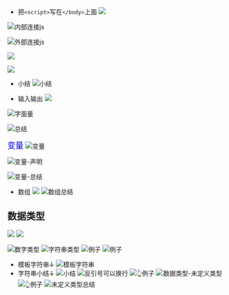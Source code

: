 - 把`<script>`写在`</body>`上面
![](2022-09-04-16-46-58.png)

![内部连接js](2022-09-04-16-50-18.png)

![外部连接js](2022-09-04-16-53-12.png)

![](2022-09-04-16-55-29.png)

![](2022-09-04-17-02-50.png)
- 小结
![小结](2022-09-04-17-03-30.png)

- 输入输出
![](2022-09-04-17-05-43.png)

![字面量](2022-09-04-17-30-47.png)

![总结](2022-09-04-17-31-32.png)

<font color="0000dd" size="4">变量</font>
![变量](2022-09-04-17-34-12.png)

![变量-声明](2022-09-04-17-37-09.png)

![变量-总结](2022-09-04-18-09-49.png)
- 数组
![](2022-09-04-19-10-57.png)
![数组总结](2022-09-04-19-16-42.png)

## 数据类型
![](2022-09-04-19-19-58.png)
![](2022-09-04-19-19-42.png)

![数字类型](2022-09-04-19-23-57.png)
![字符串类型](2022-09-04-19-24-36.png)
![例子](2022-09-04-19-30-20.png)
![例子](2022-09-04-19-32-43.png)
- 模板字符串↓
![模板字符串](2022-09-04-19-59-48.png)
- 字符串小结↓ 
![小结](2022-09-04-20-17-24.png)
![反引号可以换行](2022-09-04-20-16-42.png)
![👆例子](2022-09-04-20-11-53.png)
![数据类型-未定义类型](2022-09-05-13-18-06.png)
![👆例子](2022-09-05-13-18-52.png)
![未定义类型总结](2022-09-05-13-26-56.png)